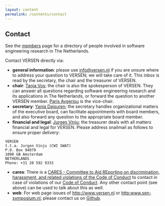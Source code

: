 ```yaml
---
layout: content
permalink: /contents/contact
---
```


## Contact

See the [members](/contents/members) page for a directory of people involved in software engineering research in The Netherlands.

Contact VERSEN directly via:

* **general information**: please use [info@versen.nl](mailto:info@versen.nl) if you are unsure where to address your question to VERSEN; we will take care of it. This inbox  is read by the secretary, the chair and the treasurer of VERSEN.
* **chair**: [Tanja Vos](mailto:tanja.vos@ou.nl); the chair is also the spokesperson of VERSEN. They can answer all questions regarding software engineering research and its applications in The Netherlands, or forward the question to another VERSEN member. [Paris Avgeriou](mailto:paris@cs.rug.nl) is the vice-chair.
* **secretary**: [Yanja Dajsuren](mailto:secretary@versen.nl); the secretary handles organizational matters of the executive board, can facilitate appointments with board members, and also forward any question to the appropriate board member.
* **financial and legal**: [Jurgen Vinju](mailto:Jurgen.Vinju@cwi.nl); the treasurer deals with all matters financial and legal for VERSEN. Please address snailmail as follows to ensure proper delivery: 
```
VERSEN 
t.t.a. Jurgen Vinju (CWI SWAT)
P.O. Box 94079
1090 GB Amsterdam
NETHERLANDS
Phone: +31 20 592 9333
```
* **cares**: There is a [CARES - Committee to Aid REporting on discrimination, harassment, and related violations of the Code of Conduct](/contents/works/cares) to contact in case of violations of our [Code of Conduct](contents/about/code-of-conduct). Any other contact point (see above) can be used to talk about this as well.
* **web**: For web page issues of <http://www.versen.nl> or <http:www.sen-symposium.nl>, please contact us on [Github](https://github.com/versen/versen.github.io/issues).




